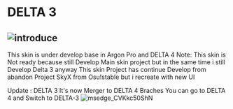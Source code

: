# DELTA 3 
![introduce](https://user-images.githubusercontent.com/68460824/126077726-4d1ea8b1-89ee-4007-864a-420f43c726ce.png)
-------------------------------------------------------------------------------------------------------------------

This skin is under develop base in Argon Pro and DELTA 4
Note: This skin is Not ready because still Develop Main skin project but in the same time i still Develop Delta 3 
anyway This skin Project has continue Develop from abandon Project SkyX from Osu!stable but i recreate with new UI

Update : DELTA 3 It's now Merger to DELTA 4 Braches You can go to DELTA 4 and Switch to DELTA-3 
![msedge_CVKkc50ShN](https://user-images.githubusercontent.com/68460824/223623049-1f010040-7b9f-4c77-8341-a150755d595d.gif)
